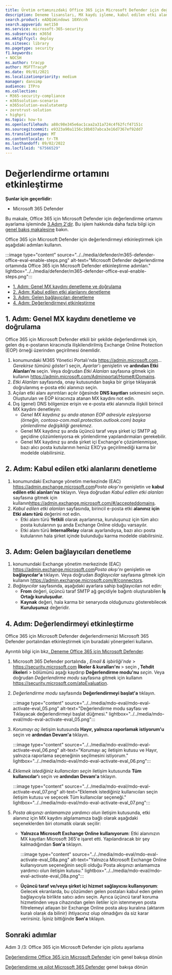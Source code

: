 ```yaml
---
title: Üretim ortamınızdaki Office 365 için Microsoft Defender için değerlendirme ortamını etkinleştirme
description: Deneme lisansları, MX kaydı işleme, kabul edilen etki alanlarının ve gelen bağlantıların denetlenme & Office 365 için Microsoft Defender değerlendirmesini etkinleştirme adımları.
search.product: eADQiWindows 10XVcnh
search.appverid: met150
ms.service: microsoft-365-security
ms.subservice: m365d
ms.mktglfcycl: deploy
ms.sitesec: library
ms.pagetype: security
f1.keywords:
- NOCSH
ms.author: tracyp
author: MSFTTracyP
ms.date: 09/01/2021
ms.localizationpriority: medium
manager: dansimp
audience: ITPro
ms.collection:
- M365-security-compliance
- m365solution-scenario
- m365solution-evalutatemtp
- zerotrust-solution
- highpri
ms.topic: how-to
ms.openlocfilehash: a88c98e345e6ac1caa2a31a724c4f62fcf47151c
ms.sourcegitcommit: e9323a90a1156c10b037abca3e16d7367ef92dd7
ms.translationtype: MT
ms.contentlocale: tr-TR
ms.lasthandoff: 09/02/2022
ms.locfileid: "67566529"
---
```

# <a name="enable-the-evaluation-environment"></a>Değerlendirme ortamını etkinleştirme

**Şunlar için geçerlidir:**
- Microsoft 365 Defender

Bu makale, Office 365 için Microsoft Defender için değerlendirme ortamını ayarlama işleminde [3.Adım 2'dir](eval-defender-office-365-overview.md). Bu işlem hakkında daha fazla bilgi için [genel bakış makalesine](eval-defender-office-365-overview.md) bakın.

Office 365 için Microsoft Defender için değerlendirmeyi etkinleştirmek için aşağıdaki adımları kullanın.

:::image type="content" source="../../media/defender/m365-defender-office-eval-enable-steps.png" alt-text="Microsoft Defender değerlendirme ortamında Office 365 için Microsoft Defender etkinleştirme adımları." lightbox="../../media/defender/m365-defender-office-eval-enable-steps.png":::

- [1. Adım: Genel MX kaydını denetleme ve doğrulama](#step-1-audit-and-verify-the-public-mx-record)
- [2. Adım: Kabul edilen etki alanlarını denetleme](#step-2-audit-accepted-domains)
- [3. Adım: Gelen bağlayıcıları denetleme](#step-3-audit-inbound-connectors)
- [4. Adım: Değerlendirmeyi etkinleştirme](#step-4-activate-the-evaluation)

## <a name="step-1-audit-and-verify-the-public-mx-record"></a>1. Adım: Genel MX kaydını denetleme ve doğrulama

Office 365 için Microsoft Defender etkili bir şekilde değerlendirmek için, gelen dış e-postanın kiracınızla ilişkilendirilmiş Exchange Online Protection (EOP) örneği üzerinden geçirilmesi önemlidir.

1. konumundaki M365 Yönetici Portalı'nda <https://admin.microsoft.com>*... Gerekirse tümünü göster'i* seçin, *Ayarlar'ı* genişletin ve **ardından Etki Alanları'nı** seçin. Veya doğrudan *Etki Alanları* sayfasına gitmek için kullanın <https://admin.microsoft.com/Adminportal/Home#/Domains>.
2. *Etki Alanları* sayfasında, onay kutusundan başka bir girişe tıklayarak doğrulanmış e-posta etki alanınızı seçin.
3. Açılan etki alanı ayrıntıları açılır öğesinde **DNS kayıtları** sekmesini seçin. Oluşturulan ve EOP kiracınıza atanan MX kaydını not edin.
4. Dış (genel) DNS bölgenize erişin ve e-posta etki alanınızla ilişkili birincil MX kaydını denetleyin:
    - *Genel MX kaydınız şu anda atanan EOP adresiyle eşleşiyorsa (örneğin, contoso-com.mail.protection.outlook.com) başka yönlendirme değişikliği gerekmez*.
    - Genel MX kaydınız şu anda üçüncü taraf veya şirket içi SMTP ağ geçidine çözümleniyorsa ek yönlendirme yapılandırmaları gerekebilir.
    - Genel MX kaydınız şu anda şirket içi Exchange'e çözümlenmişse, bazı alıcı posta kutularının henüz EXO'ya geçirilmediği karma bir modelde olabilirsiniz.

## <a name="step-2-audit-accepted-domains"></a>2. Adım: Kabul edilen etki alanlarını denetleme

1. konumundaki Exchange yönetim merkezinde (EAC) <https://admin.exchange.microsoft.com>*Posta akışı'nı* genişletin ve **kabul edilen etki alanları'na** tıklayın. Veya doğrudan *Kabul edilen etki alanları* sayfasına gitmek için kullanın<https://admin.exchange.microsoft.com/#/accepteddomains>.
2. *Kabul edilen etki alanları* sayfasında, birincil e-posta etki **alanınız için Etki alanı türü** değerini not edin.
    - Etki alanı türü **Yetkili** olarak ayarlanırsa, kuruluşunuz için tüm alıcı posta kutularının şu anda Exchange Online olduğu varsayılır.
    - Etki alanı türü **InternalRelay** olarak ayarlandıysa, bazı alıcı posta kutularının hala şirket içinde bulunduğu karma modelde olabilirsiniz.

## <a name="step-3-audit-inbound-connectors"></a>3. Adım: Gelen bağlayıcıları denetleme

1. konumundaki Exchange yönetim merkezinde (EAC) <https://admin.exchange.microsoft.com>*Posta akışı'nı* genişletin ve **bağlayıcılar'a** tıklayın. Veya doğrudan *Bağlayıcılar* sayfasına gitmek için kullanın <https://admin.exchange.microsoft.com/#/connectors>.
2. *Bağlayıcılar* sayfasında, aşağıdaki ayarlara sahip bağlayıcıları not edin:
   - **From** değeri, üçüncü taraf SMTP ağ geçidiyle bağıntı oluşturabilen **İş Ortağı kuruluşudur**.
   - **Kaynak** değeri, hala karma bir senaryoda olduğunuzu gösterebilecek **Kuruluşunuz** değeridir.

## <a name="step-4-activate-the-evaluation"></a>4. Adım: Değerlendirmeyi etkinleştirme

Office 365 için Microsoft Defender değerlendirmenizi Microsoft 365 Defender portalından etkinleştirmek için buradaki yönergeleri kullanın.

Ayrıntılı bilgi için bkz[. Deneme Office 365 için Microsoft Defender](../office-365-security/try-microsoft-defender-for-office-365.md).

1. Microsoft 365 Defender portalında *, Email & işbirliği'nde* \> <https://security.microsoft.com> **İlkeler & kuralları'nı** \> seçin **, Tehdit ilkeleri** \> bölümünü aşağı kaydırıp **Değerlendirme modu'nu** *seçin*. Veya doğrudan *Değerlendirme modu* sayfasına gitmek için kullanın <https://security.microsoft.com/atpEvaluation>.

2. *Değerlendirme modu* sayfasında **Değerlendirmeyi başlat'a** tıklayın.

   :::image type="content" source="../../media/mdo-eval/mdo-eval-activate-eval_05.png" alt-text="Değerlendirme modu sayfası ve Tıklayacak değerlendirmeyi başlat düğmesi." lightbox="../../media/mdo-eval/mdo-eval-activate-eval_05.png":::

3. *Korumayı aç* iletişim kutusunda **Hayır, yalnızca raporlamak istiyorum'u** seçin ve **ardından Devam'a** tıklayın.

   :::image type="content" source="../../media/mdo-eval/mdo-eval-activate-eval_06.png" alt-text="Korumayı aç iletişim kutusu ve Hayır, yalnızca raporlama seçeneğinin seçilmesini istiyorum." lightbox="../../media/mdo-eval/mdo-eval-activate-eval_06.png":::

4. *Eklemek istediğiniz kullanıcıları seçin* iletişim kutusunda **Tüm kullanıcılar'ı** seçin ve **ardından Devam'a** tıklayın.

   :::image type="content" source="../../media/mdo-eval/mdo-eval-activate-eval_07.png" alt-text="Eklemek istediğiniz kullanıcıları seçin iletişim kutusu ve seçecek Tüm kullanıcılar seçeneği." lightbox="../../media/mdo-eval/mdo-eval-activate-eval_07.png":::

5. *Posta akışınızı anlamamıza yardımcı olun* iletişim kutusunda, etki alanınız için MX kaydını algılamamıza bağlı olarak aşağıdaki seçeneklerden biri otomatik olarak seçilir:

   - **Yalnızca Microsoft Exchange Online kullanıyorum**: Etki alanınızın MX kayıtları Microsoft 365'e işaret etti. Yapılandıracak bir şey kalmadığından **Son'a** tıklayın.

     :::image type="content" source="../../media/mdo-eval/mdo-eval-activate-eval_08a.png" alt-text="Yalnızca Microsoft Exchange Online kullanıyorum seçeneğinin seçili olduğu Posta akışınızı anlamamıza yardımcı olun iletişim kutusu." lightbox="../../media/mdo-eval/mdo-eval-activate-eval_08a.png":::

   - **Üçüncü taraf ve/veya şirket içi hizmet sağlayıcısı kullanıyorum**: Gelecek ekranlarda, bu çözümden gelen postaları kabul eden gelen bağlayıcıyla birlikte satıcı adını seçin. Ayrıca üçüncü taraf koruma hizmetinden veya cihazından gelen iletiler için istenmeyen posta filtrelemeyi atlayan bir Exchange Online posta akışı kuralına (aktarım kuralı olarak da bilinir) ihtiyacınız olup olmadığını da siz karar verirsiniz. İşiniz bittiğinde **Son'a** tıklayın.

## <a name="next-steps"></a>Sonraki adımlar

Adım 3 /3: Office 365 için Microsoft Defender için pilotu ayarlama

[Değerlendirme Office 365 için Microsoft Defender](eval-defender-office-365-overview.md) için genel bakışa dönün

[Değerlendirme ve pilot Microsoft 365 Defender](eval-overview.md) genel bakışa dönün
